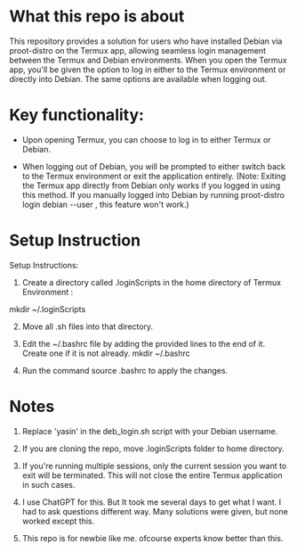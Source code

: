 # What this repo is about
This repository provides a solution for users who have installed Debian via proot-distro on the Termux app, allowing seamless login management between the Termux and Debian environments. When you open the Termux app, you'll be given the option to log in either to the Termux environment or directly into Debian. The same options are available when logging out.

# Key functionality:

- Upon opening Termux, you can choose to log in to either Termux or Debian.

- When logging out of Debian, you will be prompted to either switch back to the Termux environment or exit the application entirely. (Note: Exiting the Termux app directly from Debian only works if you logged in using this method. If you manually logged into Debian by running proot-distro login debian --user <your-username>, this feature won't work.)

# Setup Instruction

Setup Instructions:

1. Create a directory called .loginScripts in the home directory of Termux Environment :

mkdir ~/.loginScripts

2. Move all .sh files into that directory.

3. Edit the ~/.bashrc file by adding the provided lines to the end of it. Create one if it is not already. mkdir ~/.bashrc

4. Run the command source .bashrc to apply the changes.

# Notes
1. Replace 'yasin' in the deb_login.sh script with your Debian username.

2. If you are cloning the repo, move .loginScripts folder to home directory. 

3. If you're running multiple sessions, only the current session you want to exit will be terminated. This will not close the entire Termux application in such cases.

4. I use ChatGPT for this. But It took me several days to get what I want. I had to ask questions different way. Many solutions were given, but none worked except this. 

5. This repo is for newbie like me. ofcourse experts know better than this. 
